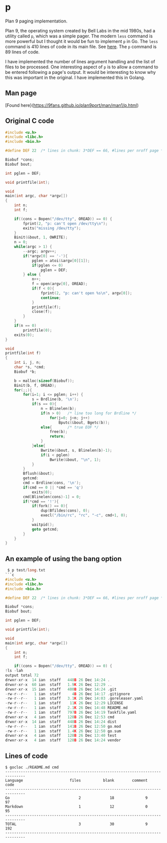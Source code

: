 # p
Plan 9 paging implementation.

Plan 9, the operating system created by Bell Labs in the mid 1980s, had a
utility called `p`, which was a simple pager. The modern `less` command is more
powerful but I thought it would be fun to implement `p` in Go. The `less` command
is 410 lines of code in its main file. See
[here](https://github.com/vbwagner/less/blob/master/main.c). The `p` command is
89 lines of code.

I have implemented the number of lines argument handling and the list of files
to be processed. One interesting aspect of `p` is to allow a command to be entered
following a page's output. It would be interesting to know why this was
important in the original. I have implemented this in Golang.

## Man page

[Found here}(https://9fans.github.io/plan9port/man/man1/p.html)

## Original C code

```c
#include <u.h>
#include <libc.h>
#include <bio.h>

#define	DEF	22	/* lines in chunk: 3*DEF == 66, #lines per nroff page */

Biobuf *cons;
Biobuf bout;

int pglen = DEF;

void printfile(int);

void
main(int argc, char *argv[])
{
	int n;
	int f;

	if((cons = Bopen("/dev/tty", OREAD)) == 0) {
		fprint(2, "p: can't open /dev/tty\n");
		exits("missing /dev/tty");
	}
	Binit(&bout, 1, OWRITE);
	n = 0;
	while(argc > 1) {
		--argc; argv++;
		if(*argv[0] == '-'){
			pglen = atoi(&argv[0][1]);
			if(pglen <= 0)
				pglen = DEF;
		} else {
			n++;
			f = open(argv[0], OREAD);
			if(f < 0){
				fprint(2, "p: can't open %s\n", argv[0]);
				continue;
			}
			printfile(f);
			close(f);
		}
	}
	if(n == 0)
		printfile(0);
	exits(0);
}

void
printfile(int f)
{
	int i, j, n;
	char *s, *cmd;
	Biobuf *b;

	b = malloc(sizeof(Biobuf));
	Binit(b, f, OREAD);
	for(;;){
		for(i=1; i <= pglen; i++) {
			s = Brdline(b, '\n');
			if(s == 0){
				n = Blinelen(b);
				if(n > 0)	/* line too long for Brdline */
					for(j=0; j<n; j++)
						Bputc(&bout, Bgetc(b));
				else{		/* true EOF */
					free(b);
					return;
				}
			}else{
				Bwrite(&bout, s, Blinelen(b)-1);
				if(i < pglen)
					Bwrite(&bout, "\n", 1);
			}
		}
		Bflush(&bout);
	    getcmd:
		cmd = Brdline(cons, '\n');
		if(cmd == 0 || *cmd == 'q')
			exits(0);
		cmd[Blinelen(cons)-1] = 0;
		if(*cmd == '!'){
			if(fork() == 0){
				dup(Bfildes(cons), 0);
				execl("/bin/rc", "rc", "-c", cmd+1, 0);
			}
			waitpid();
			goto getcmd;
		}
	}
}
```

## An example of using the bang option

```c
 $ p test/long.txt
```c
#include <u.h>
#include <libc.h>
#include <bio.h>

#define	DEF	22	/* lines in chunk: 3*DEF == 66, #lines per nroff page */

Biobuf *cons;
Biobuf bout;

int pglen = DEF;

void printfile(int);

void
main(int argc, char *argv[])
{
	int n;
	int f;

	if((cons = Bopen("/dev/tty", OREAD)) == 0) {
!ls -lah
output total 72
drwxr-xr-x  14 ian  staff   448B 26 Dec 14:24 .
drwxr-xr-x  60 ian  staff   1.9K 26 Dec 12:29 ..
drwxr-xr-x  15 ian  staff   480B 26 Dec 14:24 .git
-rw-r--r--   1 ian  staff     4B 26 Dec 14:17 .gitignore
-rw-r--r--   1 ian  staff   3.1K 26 Dec 14:03 .goreleaser.yaml
-rw-r--r--   1 ian  staff    11K 26 Dec 12:29 LICENSE
-rw-r--r--   1 ian  staff   2.1K 26 Dec 14:48 README.md
-rw-r--r--   1 ian  staff   797B 26 Dec 14:19 Taskfile.yaml
drwxr-xr-x   4 ian  staff   128B 26 Dec 12:53 cmd
drwxr-xr-x  14 ian  staff   448B 26 Dec 14:24 dist
-rw-r--r--   1 ian  staff   141B 26 Dec 12:50 go.mod
-rw-r--r--   1 ian  staff   1.4K 26 Dec 12:50 go.sum
drwxr-xr-x   4 ian  staff   128B 26 Dec 13:40 test
drwxr-xr-x   4 ian  staff   128B 26 Dec 14:24 vendor
```

## Lines of code

```
$ gocloc ./README.md cmd
-------------------------------------------------------------------------------
Language                     files          blank        comment           code
-------------------------------------------------------------------------------
Go                               2             18              9             97
Markdown                         1             12              0             95
-------------------------------------------------------------------------------
TOTAL                            3             30              9            192
-------------------------------------------------------------------------------
```